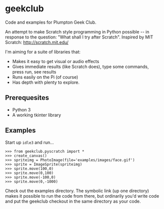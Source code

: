 geekclub
========

Code and examples for Plumpton Geek Club.

An attempt to make Scratch style programming in Python possible -- in
response to the question: "What shall I try after Scratch". Inspired by MIT Scratch: http://scratch.mit.edu/

I'm aiming for a suite of libraries that:

* Makes it easy to get visual or audio effects
* Gives immediate results (like Scratch does), type some commands, press run, see results
* Runs easily on the Pi (of course)
* Has depth with plenty to explore.

Prerequesites
-------------

* Python 3
* A working tkinter library

Examples
--------

Start up `idle3` and run...

    >>> from geekclub.pyscratch import *
    >>> create_canvas()
    >>> spriteimg = PhotoImage(file='examples/images/face.gif')
    >>> sprite = ImageSprite(spriteimg)
    >>> sprite.move(100,0)
    >>> sprite.move(0,100)
    >>> sprite.move(-100,0)
    >>> sprite.move(0,-1000)

Check out the examples directory. The symbolic link (up one directory) makes it 
possible to run the code from there, but ordinarily you'd write code and put
the geekclub checkout in the same directory as your code.



